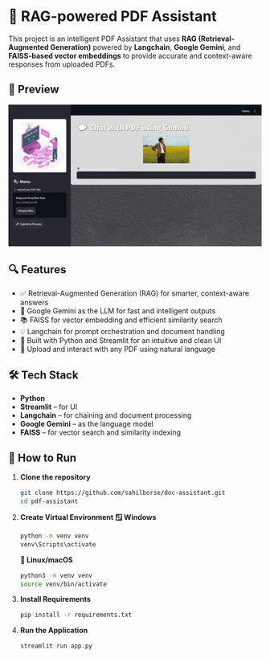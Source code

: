 # 🧠 RAG-powered PDF Assistant

This project is an intelligent PDF Assistant that uses **RAG (Retrieval-Augmented Generation)** powered by **Langchain**, **Google Gemini**, and **FAISS-based vector embeddings** to provide accurate and context-aware responses from uploaded PDFs.

## 📸 Preview

![PDF Assistant UI](images/preview.png)



## 🔍 Features

- ✅ Retrieval-Augmented Generation (RAG) for smarter, context-aware answers
- 🧠 Google Gemini as the LLM for fast and intelligent outputs
- 📚 FAISS for vector embedding and efficient similarity search
- 💡 Langchain for prompt orchestration and document handling
- 🎨 Built with Python and Streamlit for an intuitive and clean UI
- 📄 Upload and interact with any PDF using natural language

## 🛠️ Tech Stack

- **Python**
- **Streamlit** – for UI
- **Langchain** – for chaining and document processing
- **Google Gemini** – as the language model
- **FAISS** – for vector search and similarity indexing

## 🚀 How to Run

1. **Clone the repository**
   ```bash
   git clone https://github.com/sahilborse/doc-assistant.git
   cd pdf-assistant


2. **Create Virtual Environment**
   **🪟 Windows**
   ```bash
   python -m venv venv
   venv\Scripts\activate
   ```
   **🐧 Linux/macOS**
   ```bash
   python3 -m venv venv
   source venv/bin/activate

3. **Install Requirements**
   ```bash
   pip install -r requirements.txt


4. **Run the Application**
   ```bash
   streamlit run app.py

